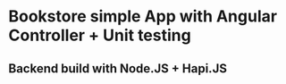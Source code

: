 # Bookstore simple App with Angular Controller + Unit testing




## Backend build with Node.JS + Hapi.JS


